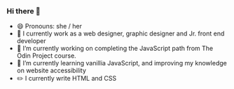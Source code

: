 ### Hi there 👋

- 😄 Pronouns: she / her
- :briefcase: I currently work as a web designer, graphic designer and Jr. front end developer
- 🔭 I’m currently working on completing the JavaScript path from The Odin Project course.
- 🌱 I’m currently learning vanillia JavaScript, and improving my knowledge on website accessibility 
- :pencil2: I currently write HTML and CSS


<!--
**Cgeers615/Cgeers615** is a ✨ _special_ ✨ repository because its `README.md` (this file) appears on your GitHub profile.

Here are some ideas to get you started:

- 🔭 I’m currently working on ...
- 🌱 I’m currently learning ...
- 👯 I’m looking to collaborate on ...
- 🤔 I’m looking for help with ...
- 💬 Ask me about ...
- 📫 How to reach me: ...
- 😄 Pronouns: ...
- ⚡ Fun fact: ...
 
-->

